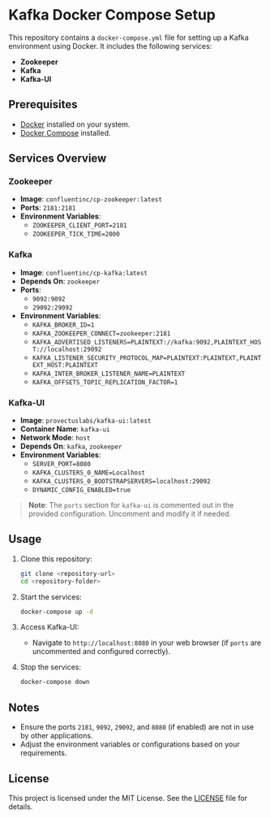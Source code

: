 
# Kafka Docker Compose Setup

This repository contains a `docker-compose.yml` file for setting up a Kafka environment using Docker. It includes the following services:

- **Zookeeper**
- **Kafka**
- **Kafka-UI**

## Prerequisites

- [Docker](https://www.docker.com/get-started) installed on your system.
- [Docker Compose](https://docs.docker.com/compose/install/) installed.

## Services Overview

### Zookeeper
- **Image**: `confluentinc/cp-zookeeper:latest`
- **Ports**: `2181:2181`
- **Environment Variables**:
  - `ZOOKEEPER_CLIENT_PORT=2181`
  - `ZOOKEEPER_TICK_TIME=2000`

### Kafka
- **Image**: `confluentinc/cp-kafka:latest`
- **Depends On**: `zookeeper`
- **Ports**:
  - `9092:9092`
  - `29092:29092`
- **Environment Variables**:
  - `KAFKA_BROKER_ID=1`
  - `KAFKA_ZOOKEEPER_CONNECT=zookeeper:2181`
  - `KAFKA_ADVERTISED_LISTENERS=PLAINTEXT://kafka:9092,PLAINTEXT_HOST://localhost:29092`
  - `KAFKA_LISTENER_SECURITY_PROTOCOL_MAP=PLAINTEXT:PLAINTEXT,PLAINTEXT_HOST:PLAINTEXT`
  - `KAFKA_INTER_BROKER_LISTENER_NAME=PLAINTEXT`
  - `KAFKA_OFFSETS_TOPIC_REPLICATION_FACTOR=1`

### Kafka-UI
- **Image**: `provectuslabs/kafka-ui:latest`
- **Container Name**: `kafka-ui`
- **Network Mode**: `host`
- **Depends On**: `kafka`, `zookeeper`
- **Environment Variables**:
  - `SERVER_PORT=8080`
  - `KAFKA_CLUSTERS_0_NAME=Localhost`
  - `KAFKA_CLUSTERS_0_BOOTSTRAPSERVERS=localhost:29092`
  - `DYNAMIC_CONFIG_ENABLED=true`

> **Note**: The `ports` section for `kafka-ui` is commented out in the provided configuration. Uncomment and modify it if needed.

## Usage

1. Clone this repository:
   ```bash
   git clone <repository-url>
   cd <repository-folder>
   ```

2. Start the services:
   ```bash
   docker-compose up -d
   ```

3. Access Kafka-UI:
   - Navigate to `http://localhost:8080` in your web browser (if `ports` are uncommented and configured correctly).

4. Stop the services:
   ```bash
   docker-compose down
   ```

## Notes

- Ensure the ports `2181`, `9092`, `29092`, and `8080` (if enabled) are not in use by other applications.
- Adjust the environment variables or configurations based on your requirements.

## License

This project is licensed under the MIT License. See the [LICENSE](LICENSE) file for details.
